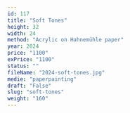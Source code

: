 ```yaml
---
id: 117
title: "Soft Tones"
height: 32
width: 24
method: "Acrylic on Hahnemühle paper"
year: 2024
price: "1100"
exPrice: "1100"
status: ""
fileName: "2024-soft-tones.jpg"
medie: "paperpainting"
draft: "False"
slug: "soft-tones"
weight: "160"
---
```

